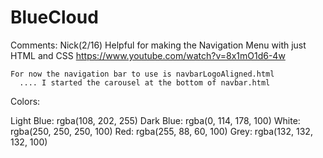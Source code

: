# BlueCloud


Comments:
  Nick(2/16)
    Helpful for making the Navigation Menu with just HTML and CSS
      https://www.youtube.com/watch?v=8x1mO1d6-4w

    For now the navigation bar to use is navbarLogoAligned.html
      .... I started the carousel at the bottom of navbar.html




Colors:

Light Blue: rgba(108, 202, 255)
Dark Blue: rgba(0, 114, 178, 100)
White: rgba(250, 250, 250, 100)
Red: rgba(255, 88, 60, 100)
Grey: rgba(132, 132, 132, 100)
